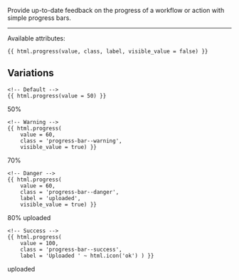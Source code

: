 Provide up-to-date feedback on the progress of a workflow or action with simple progress bars.

----

Available attributes:

	{{ html.progress(value, class, label, visible_value = false) }}

## Variations

	<!-- Default -->
	{{ html.progress(value = 50) }}

<div class="progress">
	<div class="progress-bar" role="progressbar" aria-valuenow="50" aria-valuemin="0" aria-valuemax="100" style="width: 50%;">
		<span class="sr-only">50%</span>
	</div>
</div>

	<!-- Warning -->
	{{ html.progress(
		value = 60, 
		class = 'progress-bar--warning',
		visible_value = true) }}

<div class="progress">
	<div class="progress-bar progress-bar--warning" role="progressbar" aria-valuenow="70" aria-valuemin="0" aria-valuemax="100" style="width: 70%;">
		70%
	</div>
</div>

	<!-- Danger -->
	{{ html.progress(
		value = 60, 
		class = 'progress-bar--danger',
		label = 'uploaded', 
		visible_value = true) }}

<div class="progress">
	<div class="progress-bar progress-bar--danger" role="progressbar" aria-valuenow="80" aria-valuemin="0" aria-valuemax="100" style="width: 80%;">
		80% uploaded
	</div>
</div>

	<!-- Success -->
	{{ html.progress(
		value = 100, 
		class = 'progress-bar--success',
		label = 'Uploaded ' ~ html.icon('ok') ) }}

<div class="progress">
	<div class="progress-bar progress-bar--success" role="progressbar" aria-valuenow="100" aria-valuemin="0" aria-valuemax="100" style="width: 100%;">
		uploaded <i class="icon-ok"></i>
	</div>
</div>